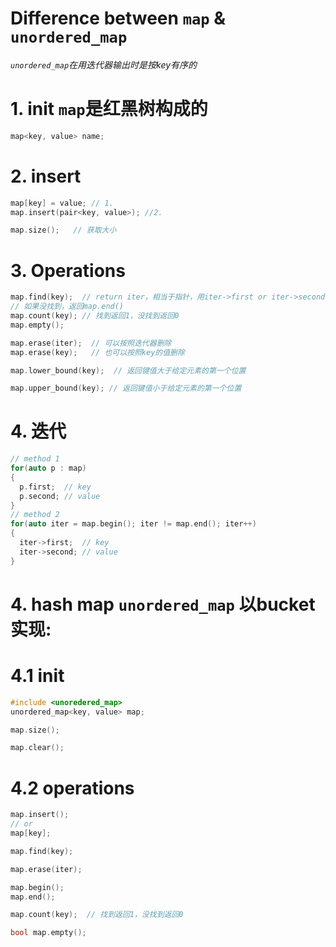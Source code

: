 # Difference between `map` & `unordered_map`
*`unordered_map`在用迭代器输出时是按key有序的*

# 1. init  `map`是红黑树构成的
```cpp
map<key, value> name;
```
# 2.  insert
```cpp
map[key] = value; // 1. 
map.insert(pair<key, value>); //2. 

map.size();   // 获取大小

```
# 3. Operations
```cpp
map.find(key);  // return iter，相当于指针，用iter->first or iter->second操作
// 如果没找到，返回map.end()
map.count(key); // 找到返回1，没找到返回0
map.empty();

map.erase(iter);  // 可以按照迭代器删除
map.erase(key);   // 也可以按照key的值删除

map.lower_bound(key);  // 返回键值大于给定元素的第一个位置

map.upper_bound(key); // 返回键值小于给定元素的第一个位置

```
# 4. 迭代
```cpp
// method 1
for(auto p : map)
{
  p.first;  // key
  p.second; // value
}
// method 2 
for(auto iter = map.begin(); iter != map.end(); iter++)
{
  iter->first;  // key
  iter->second; // value
}
```

# 4. hash map  `unordered_map` 以bucket实现:
# 4.1 init

```cpp
#include <unoredered_map>
unordered_map<key, value> map;

map.size();

map.clear();

```

# 4.2 operations
```cpp
map.insert();
// or
map[key];

map.find(key);

map.erase(iter);

map.begin();
map.end();

map.count(key);  // 找到返回1，没找到返回0

bool map.empty();
```
